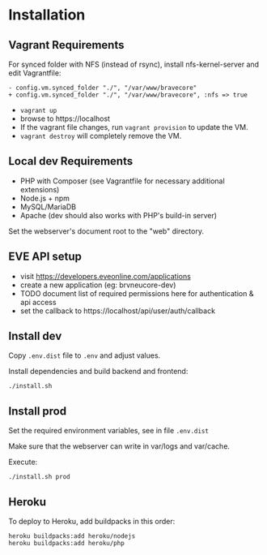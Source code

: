# Installation

## Vagrant Requirements

For synced folder with NFS (instead of rsync), install nfs-kernel-server and edit Vagrantfile:
```
- config.vm.synced_folder "./", "/var/www/bravecore"
+ config.vm.synced_folder "./", "/var/www/bravecore", :nfs => true
```

- `vagrant up`
- browse to https://localhost
- If the vagrant file changes, run `vagrant provision` to update the VM.
- `vagrant destroy` will completely remove the VM.

## Local dev Requirements

- PHP with Composer (see Vagrantfile for necessary additional extensions)
- Node.js + npm
- MySQL/MariaDB
- Apache (dev should also works with PHP's build-in server)

Set the webserver's document root to the "web" directory.

## EVE API setup

- visit https://developers.eveonline.com/applications
- create a new application (eg: brvneucore-dev)
- TODO document list of required permissions here for authentication & api access
- set the callback to https://localhost/api/user/auth/callback

## Install dev

Copy `.env.dist` file to `.env` and adjust values.

Install dependencies and build backend and frontend:
```
./install.sh
```

## Install prod

Set the required environment variables, see in file `.env.dist`

Make sure that the webserver can write in var/logs and var/cache.

Execute:
```
./install.sh prod
```

## Heroku

To deploy to Heroku, add buildpacks in this order:
```
heroku buildpacks:add heroku/nodejs
heroku buildpacks:add heroku/php
```
